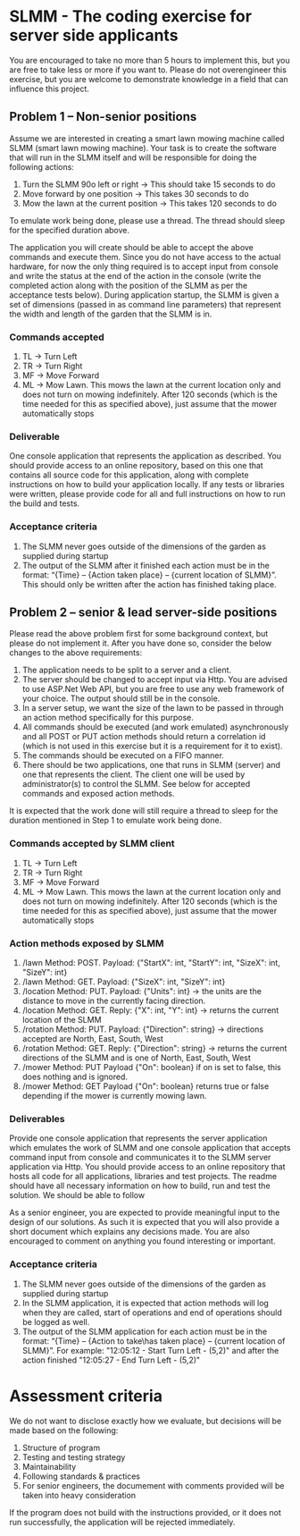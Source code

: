 SLMM - The coding exercise for server side applicants
=====================================================

You are encouraged to take no more than 5 hours to implement this, but you are free to take less or more if you want to. Please do not overengineer this exercise, but you are welcome to demonstrate knowledge in a field that can influence this project.

Problem 1 – Non-senior positions
----------------------------------
Assume we are interested in creating a smart lawn mowing machine called SLMM (smart lawn mowing machine). Your task is to create the software that will run in the SLMM itself and will be responsible for doing the following actions:

1. Turn the SLMM 90o left or right -> This should take 15 seconds to do
2. Move forward by one position -> This takes 30 seconds to do
3. Mow the lawn at the current position -> This takes 120 seconds to do

To emulate work being done, please use a thread. The thread should sleep for the specified duration above.

The application you will create should be able to accept the above commands and execute them. Since you do not have access to the actual hardware, for now the only thing required is to accept input from console and write the status at the end of the action in the console (write the completed action along with the position of the SLMM as per the acceptance tests below). During application startup, the SLMM is given a set of dimensions (passed in as command line parameters) that represent the width and length of the garden that the SLMM is in.

### Commands accepted
1. TL -> Turn Left
2. TR -> Turn Right
3. MF -> Move Forward
4. ML -> Mow Lawn. This mows the lawn at the current location only and does not turn on mowing indefinitely. After 120 seconds (which is the time needed for this as specified above), just assume that the mower automatically stops

### Deliverable
One console application that represents the application as described. You should provide access to an online repository, based on this one that contains all source code for this application, along with complete instructions on how to build your application locally. If any tests or libraries were written, please provide code for all and full instructions on how to run the build and tests.

### Acceptance criteria
1. The SLMM never goes outside of the dimensions of the garden as supplied during startup
2. The output of the SLMM after it finished each action must be in the format: “{Time} – {Action taken place} – {current location of SLMM}”. This should only be written after the action has finished taking place.

Problem 2 – senior & lead server-side positions
-------------------------------------
Please read the above problem first for some background context, but please do not implement it. After you have done so, consider the below changes to the above requirements:

1. The application needs to be split to a server and a client.
1. The server should be changed to accept input via Http. You are advised to use ASP.Net Web API, but you are free to use any web framework of your choice. The output should still be in the console.
1. In a server setup, we want the size of the lawn to be passed in through an action method specifically for this purpose.
1. All commands should be executed (and work emulated) asynchronously and all POST or PUT action methods should return a correlation id (which is not used in this exercise but it is a requirement for it to exist).
1. The commands should be executed on a FIFO manner.
1. There should be two applications, one that runs in SLMM (server) and one that represents the client. The client one will be used by administrator(s) to control the SLMM. See below for accepted commands and exposed action methods.

It is expected that the work done will still require a thread to sleep for the duration mentioned in Step 1 to emulate work being done.

### Commands accepted by SLMM client
1. TL -> Turn Left
2. TR -> Turn Right
3. MF -> Move Forward
4. ML -> Mow Lawn. This mows the lawn at the current location only and does not turn on mowing indefinitely. After 120 seconds (which is the time needed for this as specified above), just assume that the mower automatically stops

### Action methods exposed by SLMM
1. /lawn Method: POST. Payload: {"StartX": int, "StartY": int, "SizeX": int, "SizeY": int}
2. /lawn Method: GET. Payload: {"SizeX": int, "SizeY": int}
3. /location Method: PUT. Payload: {"Units": int} -> the units are the distance to move in the currently facing direction.
4. /location Method: GET. Reply: {"X": int, "Y": int} -> returns the current location of the SLMM
5. /rotation Method: PUT. Payload: {"Direction": string} -> directions accepted are North, East, South, West
6. /rotation Method: GET. Reply: {"Direction": string} -> returns the current directions of the SLMM and is one of North, East, South, West
7. /mower Method: PUT Payload {"On": boolean} if on is set to false, this does nothing and is ignored.
8. /mower Method: GET Payload {"On": boolean} returns true or false depending if the mower is currently mowing lawn.

### Deliverables
Provide one console application that represents the server application which emulates the work of SLMM and one console application that accepts command input from console and communicates it to the SLMM server application via Http. You should provide access to an online repository that hosts all code for all applications, libraries and test projects. The readme should have all necessary information on how to build, run and test the solution. We should be able to follow 

As a senior engineer, you are expected to provide meaningful input to the design of our solutions. As such it is expected that you will also provide a short document which explains any decisions made. You are also encouraged to comment on anything you found interesting or important.

### Acceptance criteria
1. The SLMM never goes outside of the dimensions of the garden as supplied during startup
2. In the SLMM application, it is expected that action methods will log when they are called, start of operations and end of operations should be logged as well.
3. The output of the SLMM application for each action must be in the format: “{Time} – {Action to take\has taken place} – {current location of SLMM}”. 
  For example: "12:05:12 - Start Turn Left - (5,2)" and after the action finished "12:05:27 - End Turn Left - (5,2)"
 

Assessment criteria
===================
We do not want to disclose exactly how we evaluate, but decisions will be made based on the following:

1. Structure of program
2. Testing and testing strategy
3. Maintainability
4. Following standards & practices
5. For senior engineers, the documement with comments provided will be taken into heavy consideration

If the program does not build with the instructions provided, or it does not run successfully, the application will be rejected immediately.

